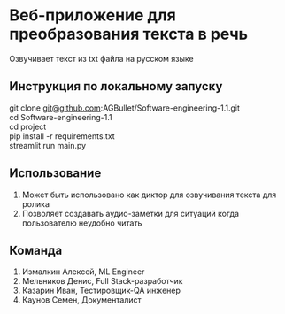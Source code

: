 # Веб-приложение для преобразования текста в речь

Озвучивает текст из txt файла на русском языке

## Инструкция по локальному запуску

git clone git@github.com:AGBullet/Software-engineering-1.1.git  
cd Software-engineering-1.1  
cd project  
pip install -r requirements.txt  
streamlit run main.py  

## Использование

1. Может быть использовано как диктор для озвучивания текста для ролика
2. Позволяет создавать аудио-заметки для ситуаций когда пользователю неудобно читать

## Команда

1. Измалкин Алексей, ML Engineer
2. Мельников Денис, Full Stack-разработчик
3. Казарин Иван, Тестировщик-QA инженер
4. Каунов Семен, Документалист
